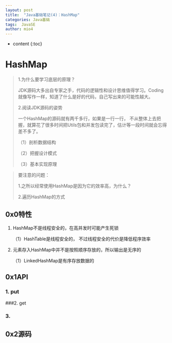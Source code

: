 ```yaml
---
layout: post
title:  "Java基础笔记(4)：HashMap"
categories: Java基础
tags:  JavaSE
author: mio4
---
```


* content
{:toc}







# HashMap



> 1.为什么要学习底层的原理？
>
> JDK源码大多出自专家之手，代码的逻辑性和设计思维值得学习。Coding就像写作一样，知道了什么是好的代码，自己写出来的可能性越大。
>
> 2.阅读JDK源码的姿势
>
> 一个HashMap的源码就有两千多行，如果是一行一行， 不从整体上去把握，就算花了很多时间把Utils包和并发包读完了，估计等一段时间就会忘得差不多了。
>
> （1）剖析数据结构
>
> （2）把握设计模式
>
> （3）基本实现原理



> 要注意的问题：
>
> 1.之所以经常使用HashMap是因为它的效率高，为什么？
>
> 2.遍历HashMap的方式



## 0x0特性

1. HashMap不是线程安全的，在高并发时可能产生死锁

   （1）HashTable是线程安全的， 不过线程安全的代价是降低程序效率

2. 元素存入HashMap中并不是按照顺序存放的，所以输出是无序的

   （1）LinkedHashMap是有序存放数据的



## 0x1API

### 1. put



###2. get



### 3.



## 0x2源码

























